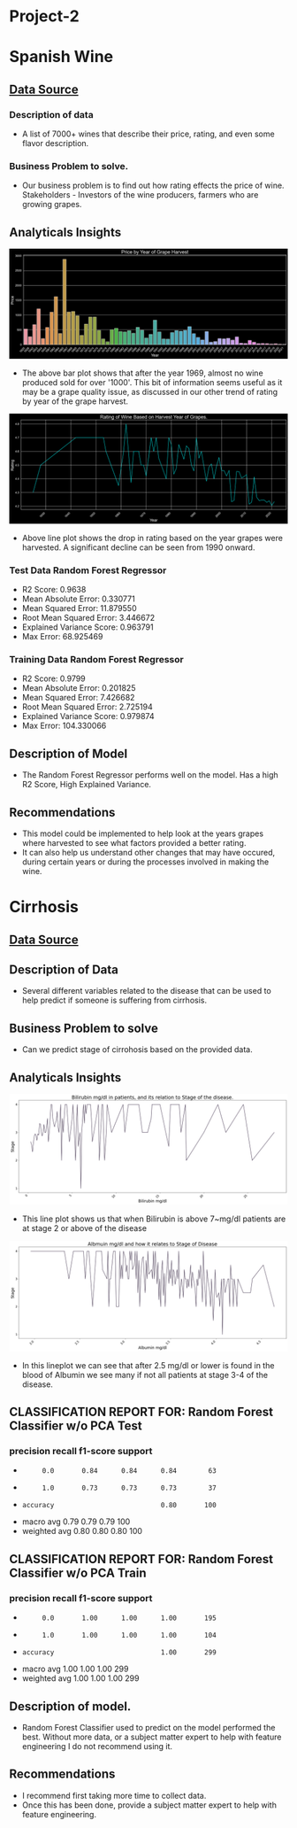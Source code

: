 # Project-2
# Spanish Wine
## [Data Source](https://www.kaggle.com/datasets/fedesoriano/spanish-wine-quality-dataset)
### Description of data
* A list of 7000+ wines that describe their price, rating, and even some flavor description.
### Business Problem to solve.
* Our business problem is to find out how rating effects the price of wine. Stakeholders - Investors of the wine producers, farmers who are growing grapes.

## Analyticals Insights
![Alt text](https://github.com/MikeyClausen/Project-2/blob/main/pics/PBYOGH.png)
* The above bar plot shows that after the year 1969, almost no wine produced sold for over '1000'. This bit of information seems useful as it may be a grape quality issue, as discussed in our other trend of rating by year of the grape harvest.

![Alt text](https://github.com/MikeyClausen/Project-2/blob/main/pics/ROWBOHYOG.png)
*  Above line plot shows the drop in rating based on the year grapes were harvested. A significant decline can be seen from 1990 onward.

### Test Data Random Forest Regressor
* R2 Score: 0.9638
* Mean Absolute Error: 0.330771
* Mean Squared Error: 11.879550
* Root Mean Squared Error: 3.446672
* Explained Variance Score: 0.963791
* Max Error: 68.925469

### Training Data Random Forest Regressor
* R2 Score: 0.9799
* Mean Absolute Error: 0.201825
* Mean Squared Error: 7.426682
* Root Mean Squared Error: 2.725194
* Explained Variance Score: 0.979874
* Max Error: 104.330066

## Description of Model
* The Random Forest Regressor performs well on the model. Has a high R2 Score, High Explained Variance.

## Recommendations
* This model could be implemented to help look at the years grapes where harvested to see what factors provided a better rating.
* It can also help us understand other changes that may have occured, during certain years or during the processes involved in making the wine.

# Cirrhosis
## [Data Source](https://www.kaggle.com/datasets/fedesoriano/cirrhosis-prediction-dataset)
## Description of Data
* Several different variables related to the disease that can be used to help predict if someone is suffering from cirrhosis.
## Business Problem to solve
* Can we predict stage of cirrohosis based on the provided data.

## Analyticals Insights
![Alt text](https://github.com/MikeyClausen/Project-2/blob/main/pics/bilirubin.png)
* This line plot shows us that when Bilirubin is above 7~mg/dl patients are at stage 2 or above of the disease

![Alt text](https://github.com/MikeyClausen/Project-2/blob/main/pics/albmuin.png)
* In this lineplot we can see that after 2.5 mg/dl or lower is found in the blood of Albumin we see many if not all patients at stage 3-4 of the disease.

## CLASSIFICATION REPORT FOR: Random Forest Classifier w/o PCA Test
###              precision    recall  f1-score   support

*          0.0       0.84      0.84      0.84        63
*          1.0       0.73      0.73      0.73        37

*     accuracy                           0.80       100
*    macro avg       0.79      0.79      0.79       100
* weighted avg       0.80      0.80      0.80       100

## CLASSIFICATION REPORT FOR: Random Forest Classifier w/o PCA Train

 ###             precision    recall  f1-score   support

*          0.0       1.00      1.00      1.00       195
*          1.0       1.00      1.00      1.00       104

*     accuracy                           1.00       299
*    macro avg       1.00      1.00      1.00       299
* weighted avg       1.00      1.00      1.00       299


## Description of model.

* Random Forest Classifier used to predict on the model performed the best. Without more data, or a subject matter expert to help with feature engineering I do not recommend using it.

## Recommendations

* I recommend first taking more time to collect data.
* Once this has been done, provide a subject matter expert to help with feature engineering.
